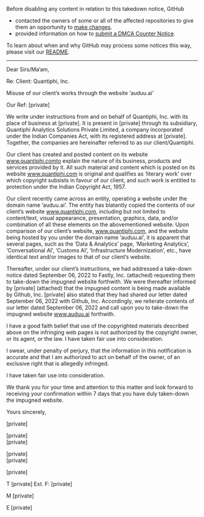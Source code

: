 Before disabling any content in relation to this takedown notice, GitHub
- contacted the owners of some or all of the affected repositories to give them an opportunity to [make changes](https://docs.github.com/en/github/site-policy/dmca-takedown-policy#a-how-does-this-actually-work).
- provided information on how to [submit a DMCA Counter Notice](https://docs.github.com/en/articles/guide-to-submitting-a-dmca-counter-notice).

To learn about when and why GitHub may process some notices this way, please visit our [README](https://github.com/github/dmca/blob/master/README.md#anatomy-of-a-takedown-notice).

---

Dear Sirs/Ma’am,

Re:      Client: Quantiphi, Inc.

Misuse of our client’s works through the website ‘auduu.ai’

Our Ref: [private]

 

We write under instructions from and on behalf of Quantiphi, Inc. with its place of business at [private]. It is present in [private] through its subsidiary, Quantiphi Analytics Solutions Private Limited, a company incorporated under the Indian Companies Act, with its registered address at [private]. Together, the companies are hereinafter referred to as our client/Quantiphi.

 

Our client has created and posted content on its website www.quantiphi.comto explain the nature of its business, products and services provided by it. All such material and content which is posted on its website www.quantiphi.com is original and qualifies as ‘literary work’ over which copyright subsists in favour of our client, and such work is entitled to protection under the Indian Copyright Act, 1957.

 

Our client recently came across an entity, operating a website under the domain name ‘auduu.ai’. The entity has blatantly copied the contents of our client’s website www.quantiphi.com, including but not limited to content/text, visual appearance, presentation, graphics, data, and/or combination of all these elements on the abovementioned website. Upon comparison of our client’s website, www.quantiphi.com, and the website being hosted by you under the domain name ‘auduu.ai’, it is apparent that several pages, such as the ‘Data & Analytics’ page, ‘Marketing Analytics’, ‘Conversational AI’, ‘Customs AI’, ‘Infrastructure Modernization’, etc., have identical text and/or images to that of our client’s website. 

 

Thereafter, under our client’s instructions, we had addressed a take-down notice dated September 06, 2022 to Fastly, Inc. (attached) requesting them to take-down the impugned website forthwith. We were thereafter informed by [private] (attached) that the impugned content is being made available by Github, Inc. [private] also stated that they had shared our letter dated September 06, 2022 with Github, Inc. Accordingly, we reiterate contents of our letter dated September 06, 2022 and call upon you to take-down the impugned website www.auduu.ai forthwith.

 

I have a good faith belief that use of the copyrighted materials described above on the infringing web pages is not authorized by the copyright owner, or its agent, or the law. I have taken fair use into consideration.

 

I swear, under penalty of perjury, that the information in this notification is accurate and that I am authorized to act on behalf of the owner, of an exclusive right that is allegedly infringed.

 

I have taken fair use into consideration.

 

We thank you for your time and attention to this matter and look forward to receiving your confirmation within 7 days that you have duly taken-down the impugned website.

 

Yours sincerely,

[private]

[private]  
[private]  

[private]  
[private]  

[private]  

T [private]  Ext. F: [private]  

M [private]  

E [private]  
